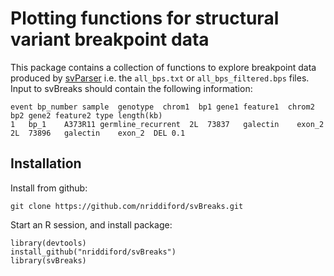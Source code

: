# Plotting functions for structural variant breakpoint data

This package contains a collection of functions to explore breakpoint data produced by [svParser](https://github.com/nriddiford/svParser#svparser) i.e. the `all_bps.txt` or `all_bps_filtered.bps` files. Input to svBreaks should contain the following information:

```
event bp_number sample  genotype  chrom1  bp1 gene1 feature1  chrom2  bp2 gene2 feature2 type length(kb)
1	bp_1	A373R11	germline_recurrent	2L	73837	galectin	exon_2	2L	73896	galectin	exon_2	DEL	0.1
```

## Installation

Install from github:

```
git clone https://github.com/nriddiford/svBreaks.git
```

Start an R session, and install package:

```{R}
library(devtools)
install_github("nriddiford/svBreaks")
library(svBreaks)
```
